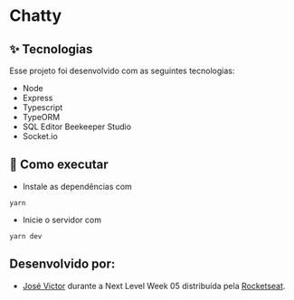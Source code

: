 # Chatty

## ✨ Tecnologias

Esse projeto foi desenvolvido com as seguintes tecnologias:

- Node
- Express
- Typescript
- TypeORM
- SQL Editor Beekeeper Studio
- Socket.io

## 🚀 Como executar

- Instale as dependências com

```
yarn
```

- Inicie o servidor com

```
yarn dev
```

## Desenvolvido por:

- [José Victor](https://www.linkedin.com/in/jose-victor-tf/) durante a Next Level Week 05 distribuída pela [Rocketseat](https://rocketseat.com.br/).

